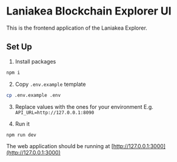 # Laniakea Blockchain Explorer UI

This is the frontend application of the Laniakea Explorer.

## Set Up

1. Install packages
```bash
npm i
```

2. Copy `.env.example` template
```bash
cp .env.example .env
```

3. Replace values with the ones for your environment
E.g. `API_URL=http://127.0.0.1:8090`

4. Run it
```bash
npm run dev
```

The web application should be running at [http://127.0.0.1:3000](http://127.0.0.1:3000)
